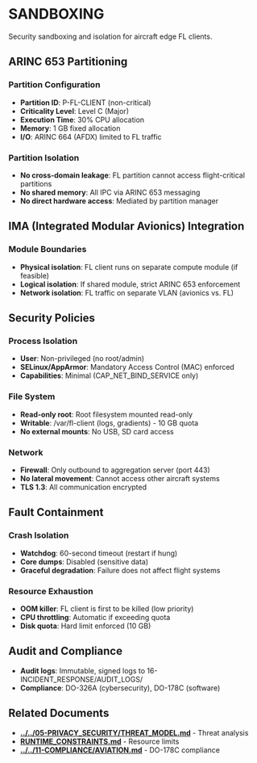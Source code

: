 # SANDBOXING

Security sandboxing and isolation for aircraft edge FL clients.

## ARINC 653 Partitioning

### Partition Configuration

- **Partition ID**: P-FL-CLIENT (non-critical)
- **Criticality Level**: Level C (Major)
- **Execution Time**: 30% CPU allocation
- **Memory**: 1 GB fixed allocation
- **I/O**: ARINC 664 (AFDX) limited to FL traffic

### Partition Isolation

- **No cross-domain leakage**: FL partition cannot access flight-critical partitions
- **No shared memory**: All IPC via ARINC 653 messaging
- **No direct hardware access**: Mediated by partition manager

## IMA (Integrated Modular Avionics) Integration

### Module Boundaries

- **Physical isolation**: FL client runs on separate compute module (if feasible)
- **Logical isolation**: If shared module, strict ARINC 653 enforcement
- **Network isolation**: FL traffic on separate VLAN (avionics vs. FL)

## Security Policies

### Process Isolation

- **User**: Non-privileged (no root/admin)
- **SELinux/AppArmor**: Mandatory Access Control (MAC) enforced
- **Capabilities**: Minimal (CAP_NET_BIND_SERVICE only)

### File System

- **Read-only root**: Root filesystem mounted read-only
- **Writable**: /var/fl-client (logs, gradients) - 10 GB quota
- **No external mounts**: No USB, SD card access

### Network

- **Firewall**: Only outbound to aggregation server (port 443)
- **No lateral movement**: Cannot access other aircraft systems
- **TLS 1.3**: All communication encrypted

## Fault Containment

### Crash Isolation

- **Watchdog**: 60-second timeout (restart if hung)
- **Core dumps**: Disabled (sensitive data)
- **Graceful degradation**: Failure does not affect flight systems

### Resource Exhaustion

- **OOM killer**: FL client is first to be killed (low priority)
- **CPU throttling**: Automatic if exceeding quota
- **Disk quota**: Hard limit enforced (10 GB)

## Audit and Compliance

- **Audit logs**: Immutable, signed logs to 16-INCIDENT_RESPONSE/AUDIT_LOGS/
- **Compliance**: DO-326A (cybersecurity), DO-178C (software)

## Related Documents

- [**../../05-PRIVACY_SECURITY/THREAT_MODEL.md**](../../05-PRIVACY_SECURITY/THREAT_MODEL.md) - Threat analysis
- [**RUNTIME_CONSTRAINTS.md**](RUNTIME_CONSTRAINTS.md) - Resource limits
- [**../../11-COMPLIANCE/AVIATION.md**](../../11-COMPLIANCE/AVIATION.md) - DO-178C compliance
